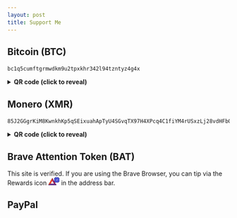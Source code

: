 ```yaml
---
layout: post
title: Support Me
---
```


<style>
.dono-qr {
  height: 240px;
  width: 240px;
}

details summary {
  cursor: pointer;
}
</style>

## Bitcoin (BTC)

```
bc1q5cumftgrmwdkm9u2tpxkhr342l94tzntyz4g4x
```

<details>
  <summary><b>QR code (click to reveal)</b></summary>
  <img class="dono-qr" src="/img/dono-qr-btc.png" alt="Bitcoin QR code">
</details>

## Monero (XMR)

```
85J2GGgrKiM8KwnkhKp5qSEixuahApTyU4SGvqTX97H4XPcq4C1fiYM4rUSxzLj28vdHFbQxmiMQGYJRWLkCDYvPEWGDYVJ
```

<details>
  <summary><b>QR code (click to reveal)</b></summary>
  <img class="dono-qr" src="/img/dono-qr-xmr.png" alt="Monero QR code">
</details>

## Brave Attention Token (BAT)

This site is verified. If you are using the Brave Browser, you can tip via the Rewards icon ![Brave Rewards icon](/img/brave-rewards-icon.png) in the address bar.

## PayPal

<div id="donate-button-container">
<div id="donate-button"></div>
<script src="https://www.paypalobjects.com/donate/sdk/donate-sdk.js" charset="UTF-8"></script>
<script>
PayPal.Donation.Button({
env:'production',
hosted_button_id:'MUTGFZDKUXLEE',
image: {
src:'https://www.paypalobjects.com/en_US/GB/i/btn/btn_donateCC_LG.gif',
alt:'Donate with PayPal button',
title:'Donate with PayPal - The safer, easier way to pay online!',
}
}).render('#donate-button');
</script>
</div>
